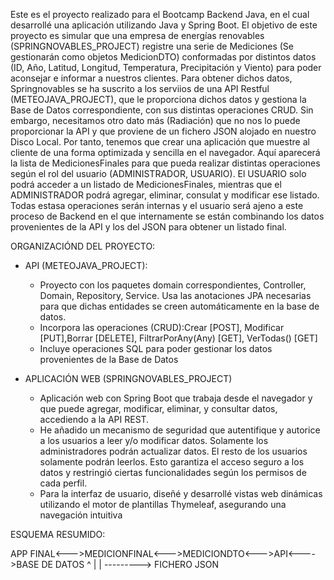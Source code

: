 Este es el proyecto realizado para el Bootcamp Backend Java, en el cual desarrollé una aplicación utilizando Java y Spring Boot. 
El objetivo de este proyecto es simular que una empresa de energías renovables (SPRINGNOVABLES_PROJECT) registre una serie de Mediciones (Se gestionarán como objetos MedicionDTO) conformadas por distintos 
datos (ID, Año, Latitud, Longitud, Temperatura, Precipitación y Viento) para poder aconsejar e informar a nuestros clientes.
Para obtener dichos datos, Springnovables se ha suscrito a los serviios de una API Restful (METEOJAVA_PROJECT), que le proporciona dichos datos y gestiona la Base de Datos correspondiente, con sus distintas
operaciones CRUD.
Sin embargo, necesitamos otro dato más (Radiación) que no nos lo puede proporcionar la API y que proviene de un fichero JSON alojado en nuestro Disco Local.
Por tanto, tenemos que crear una aplicación que muestre al cliente de una forma optimizada y sencilla en el navegador. Aquí aparecerá la lista de MedicionesFinales para que pueda realizar distintas operaciones
según el rol del usuario (ADMINISTRADOR, USUARIO). El USUARIO solo podrá acceder a un listado de MedicionesFinales, mientras que el ADMINISTRADOR podrá agregar, eliminar, consulat y modificar ese listado.
Todas estasa operaciones serán internas y el usuario será ajeno a este proceso de Backend en el que internamente se están combinando los datos provenientes de la API y los del JSON para obtener un listado final.

ORGANIZACIÓND DEL PROYECTO:
- API (METEOJAVA_PROJECT):
    - Proyecto con los paquetes domain correspondientes, Controller, Domain, Repository, Service. Usa las anotaciones JPA necesarias para que dichas entidades se creen automáticamente en la base de datos.
    - Incorpora las operaciones (CRUD):Crear [POST], Modificar [PUT],Borrar [DELETE], FiltrarPorAny(Any) [GET], VerTodas() [GET]
    - Incluye operaciones SQL para poder gestionar los datos provenientes de la Base de Datos
      
- APLICACIÓN WEB (SPRINGNOVABLES_PROJECT)
    - Aplicación web con Spring Boot que trabaja desde el navegador y que puede agregar, modificar, eliminar, y consultar datos, accediendo a la API REST.
    - He añadido un mecanismo de seguridad que autentifique y autorice a los usuarios a leer y/o modificar datos. Solamente los administradores podrán actualizar datos. El resto de los usuarios solamente podrán leerlos.
      Esto garantiza el acceso seguro a los datos y restringió ciertas funcionalidades según los permisos de cada perfil.
    - Para la interfaz de usuario, diseñé y desarrollé vistas web dinámicas utilizando el motor de plantillas Thymeleaf, asegurando una navegación intuitiva

ESQUEMA RESUMIDO:

APP FINAL<--->MEDICIONFINAL<--->MEDICIONDTO<--->API<---->BASE DE DATOS
                  ^
                  |
                  |
                   ---------> FICHERO JSON

